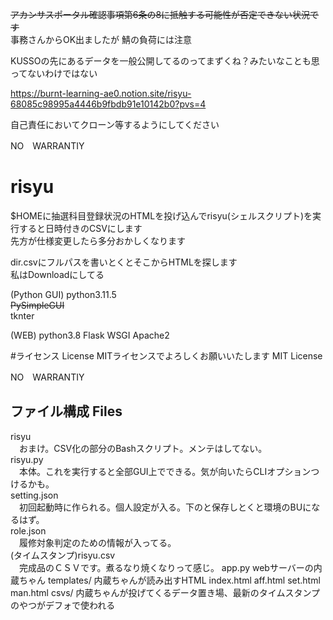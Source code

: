 
~~アカンサスポータル確認事項第6条の8に抵触する可能性が否定できない状況です~~  
事務さんからOK出ましたが
鯖の負荷には注意

KUSSOの先にあるデータを一般公開してるのってまずくね？みたいなことも思ってないわけではない

https://burnt-learning-ae0.notion.site/risyu-68085c98995a4446b9fbdb91e10142b0?pvs=4

自己責任においてクローン等するようにしてください

NO　WARRANTIY

# risyu
$HOMEに抽選科目登録状況のHTMLを投げ込んでrisyu(シェルスクリプト)を実行すると日時付きのCSVにします  
先方が仕様変更したら多分おかしくなります

dir.csvにフルパスを書いとくとそこからHTMLを探します  
私はDownloadにしてる

(Python GUI)
python3.11.5  
~~PySimpleGUI~~  
tknter  

(WEB)
python3.8
Flask
WSGI
Apache2


#ライセンス License
MITライセンスでよろしくお願いいたします
MIT License


NO　WARRANTIY



## ファイル構成 Files  
risyu  
　おまけ。CSV化の部分のBashスクリプト。メンテはしてない。  
risyu.py  
　本体。これを実行すると全部GUI上でできる。気が向いたらCLIオプションつけるかも。  
setting.json  
　初回起動時に作られる。個人設定が入る。下のと保存しとくと環境のBUになるはず。   
role.json  
　履修対象判定のための情報が入ってる。  
(タイムスタンプ)risyu.csv  
　完成品のＣＳＶです。煮るなり焼くなりって感じ。
app.py
	webサーバーの内蔵ちゃん
templates/
	内蔵ちゃんが読み出すHTML
	index.html
	aff.html
	set.html
	man.html
csvs/
	内蔵ちゃんが投げてくるデータ置き場、最新のタイムスタンプのやつがデフォで使われる

